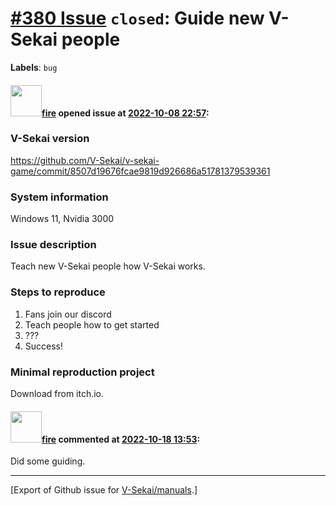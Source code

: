 # [\#380 Issue](https://github.com/V-Sekai/manuals/issues/380) `closed`: Guide new V-Sekai people
**Labels**: `bug`


#### <img src="https://avatars.githubusercontent.com/u/32321?u=c2e06a3d2b49a467aa907e54aa259516440267cc&v=4" width="50">[fire](https://github.com/fire) opened issue at [2022-10-08 22:57](https://github.com/V-Sekai/manuals/issues/380):

### V-Sekai version

https://github.com/V-Sekai/v-sekai-game/commit/8507d19676fcae9819d926686a51781379539361

### System information

Windows 11, Nvidia 3000

### Issue description

Teach new V-Sekai people how V-Sekai works.

### Steps to reproduce

1. Fans join our discord
2. Teach people how to get started
3. ???
4. Success!

### Minimal reproduction project

Download from itch.io.

#### <img src="https://avatars.githubusercontent.com/u/32321?u=c2e06a3d2b49a467aa907e54aa259516440267cc&v=4" width="50">[fire](https://github.com/fire) commented at [2022-10-18 13:53](https://github.com/V-Sekai/manuals/issues/380#issuecomment-1282428957):

Did some guiding.


-------------------------------------------------------------------------------



[Export of Github issue for [V-Sekai/manuals](https://github.com/V-Sekai/manuals).]
